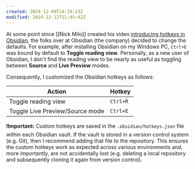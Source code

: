 ```yaml
---
created: 2024-12-09T14:19:23Z
modified: 2024-12-12T11:45:42Z
---
```


At some point since [[Nick Milo]] created his video [introducing hotkeys in Obsidian](https://www.youtube.com/watch?v=cDcoBMVJsvk), the folks over at Obsidian (the company) decided to change the defaults. For example, after installing Obsidian on my Windows PC, `Ctrl+E` was bound by default to **Toggle reading view**. Personally, as a new user of Obsidian, I don't find the reading view to be nearly as useful as toggling between **Source** and **Live Preview** modes.

Consequently, I customized the Obsidian hotkeys as follows:

| Action                          | Hotkey   |
| ------------------------------- | -------- |
| Toggle reading view             | `Ctrl+R` |
| Toggle Live Preview/Source mode | `Ctrl+E` |

❗**Important:** Custom hotkeys are saved in the `.obsidian/hotkeys.json` file within each Obsidian vault. If the vault is stored in a version control system (e.g. Git), then I recommend adding that file to the repository. This ensures the custom hotkeys work as expected across various environments and, more importantly, are not accidentally lost (e.g. deleting a local repository and subsequently cloning it again from version control).

